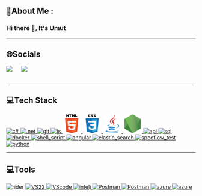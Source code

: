 
## 💫About Me :
 
### Hi there 👋, It's **Umut**

<hr/> 

## 🌐Socials

[<img  width="40"  src="https://unpkg.com/simple-icons@v7/icons/linkedin.svg"  align="left" >][linkedin]
[<img  width="40" src="https://unpkg.com/simple-icons@v7/icons/stackoverflow.svg"  align="left" />][stackoverflow]


[linkedin]: https://www.linkedin.com/in/mustafa-umut-ulupinar-b11796207/
[stackoverflow]: https://stackoverflow.com/users/18692770/esprnzjk
<br/>
<br/>
<hr/>

## 💻Tech Stack

<p align="left">

<a href="https://docs.microsoft.com/en-us/dotnet/csharp/" target="_blank" rel="noreferrer"> <img src="https://raw.githubusercontent.com/jmnote/z-icons/master/svg/csharp.svg" alt="c#" width="50" height="50"/> </a>
<a href="https://docs.microsoft.com/en-us/dotnet/" target="_blank" rel="noreferrer"> <img src="https://upload.wikimedia.org/wikipedia/commons/thumb/7/7d/Microsoft_.NET_logo.svg/32px-Microsoft_.NET_logo.svg.png" alt=".net" width="50" height="50"/> </a>
<a href="https://git-scm.com/" target="_blank" rel="noreferrer"> <img src="https://www.vectorlogo.zone/logos/git-scm/git-scm-icon.svg" alt="git" width="40" height="40"/> </a>
<a href="https://www.javascript.com/" target="_blank" rel="noreferrer"> <img src="https://raw.githubusercontent.com/jmnote/z-icons/master/svg/javascript.svg" alt="js" width="40" height="40"/> </a>
<a href="https://www.html5.com" target="_blank" rel="noreferrer"> <img src="https://raw.githubusercontent.com/github/explore/80688e429a7d4ef2fca1e82350fe8e3517d3494d/topics/html/html.png" alt="HTML" width="50" height="50"/> </a>
<a href="https://www.css3.com" target="_blank" rel="noreferrer"> <img src="https://raw.githubusercontent.com/github/explore/80688e429a7d4ef2fca1e82350fe8e3517d3494d/topics/css/css.png" alt="CSS" width="50" height="50"/> </a>
<a href="https://www.java.com" target="_blank" rel="noreferrer"> <img src="https://raw.githubusercontent.com/devicons/devicon/master/icons/java/java-original.svg" alt="java" width="50" height="50"/> </a>
<a href="https://www.nodejs.com" target="_blank" rel="noreferrer"> <img src="https://raw.githubusercontent.com/github/explore/80688e429a7d4ef2fca1e82350fe8e3517d3494d/topics/nodejs/nodejs.png" alt="Nodejs" width="50" height="50"/> </a>
<a href="https://www.api.com" target="_blank" rel="noreferrer"> <img src="https://encrypted-tbn0.gstatic.com/images?q=tbn:ANd9GcQFpswKqlwex1UtYOHT6cWIVsJ3dQfEg__lFQ&usqp=CAU" alt="api" width="50" height="50"/> </a>
<a href="https://www.api.com" target="_blank" rel="noreferrer"> <img src="https://encrypted-tbn0.gstatic.com/images?q=tbn:ANd9GcS3m3cQd-M2Gq5QXSik9qJSHGDBW3MvBoWFyA&usqp=CAU" alt="sql" width="50" height="50"/> </a>
<a href="https://www.docker.com/" target="_blank" rel="noreferrer"> <img src="https://www.yusufsezer.com.tr/dosyalar/2019/05/docker.png" alt="docker" width="50" height="50"/> </a>
<a href="https://www.shellscript.sh/" target="_blank" rel="noreferrer"> <img src="https://upload.wikimedia.org/wikipedia/commons/thumb/2/20/Bash_Logo_black_and_white_icon_only.svg/300px-Bash_Logo_black_and_white_icon_only.svg.png" alt="shell_script" width="50" height="50"/> </a>
<a href="https://angular.io/" target="_blank" rel="noreferrer"> <img src="https://logowik.com/content/uploads/images/179_angular.jpg" alt="angular" width="50" height="50"/> </a>
<a href="https://www.elastic.co/" target="_blank" rel="noreferrer"> <img src="https://cdn-images-1.medium.com/v2/resize:fit:892/0*z8J5m1pG2W_Hf90t.png" alt="elastic_search" width="50" height="50"/> </a>
<a href="https://specflow.org/" target="_blank" rel="noreferrer"> <img src="https://specflow.org/wp-content/uploads/2021/05/logo-png-1.png" alt="specflow_test" width="50" height="50"/> </a>
<a href="https://www.python.org/" target="_blank" rel="noreferrer"> <img src="https://upload.wikimedia.org/wikipedia/commons/thumb/c/c3/Python-logo-notext.svg/800px-Python-logo-notext.svg.png" alt="python" width="50" height="50"/> </a>
</p>
<hr/>

## 💻Tools
<p align="left >
<a href="https://www.jetbrains.com/rider/" target="_blank" rel="noreferrer"> <img src="https://upload.wikimedia.org/wikipedia/commons/thumb/6/6e/JetBrains_Rider_Icon.svg/512px-JetBrains_Rider_Icon.svg.png" alt="rider" width="40" height="40"/> </a>
<a href="https://visualstudio.microsoft.com/vs/" target="_blank" rel="noreferrer"> <img src="https://upload.wikimedia.org/wikipedia/commons/thumb/5/59/Visual_Studio_Icon_2019.svg/640px-Visual_Studio_Icon_2019.svg.png" alt="VS22" width="40" height="40"/> </a>
<a href="https://www.vscode.com" target="_blank" rel="noreferrer"> <img src="https://media.githubusercontent.com/media/microsoft/vscode-docs/main/images/logo-stable.png" alt="VScode" width="40" height="40"/> </a>
<a href="https://www.jetbrains.com/idea/" target="_blank" rel="noreferrer"> <img src="https://encrypted-tbn0.gstatic.com/images?q=tbn:ANd9GcQak-N8W03mK25slV1lwM80i0y1obRPPJOaLA&usqp=CAU" alt="intelj" width="80" height="40"/> </a>
<a href="https://www.postman.com" target="_blank" rel="noreferrer"> <img src="https://www.semihduran.com/wp-content/uploads/2020/12/postman.jpg" alt="Postman" width="60" height="40"/> </a>
<a href="https://swagger.io/" target="_blank" rel="noreferrer"> <img src="https://avatars.githubusercontent.com/u/7658037?s=200&v=4" alt="Postman" width="60" height="40"/> </a>
<a href="https://azure.microsoft.com/en-us/" target="_blank" rel="noreferrer"> <img src="https://zeevector.com/wp-content/uploads/Azure-Logo-PNG.png" alt="azure" width="50" height="50"/> </a>
<a href="https://github.com/jaegertracing/jaeger-ui" target="_blank" rel="noreferrer"> <img src="https://www.jaegertracing.io/img/jaeger-icon-color.png" alt="azure" width="50" height="50"/> </a>
</p>

